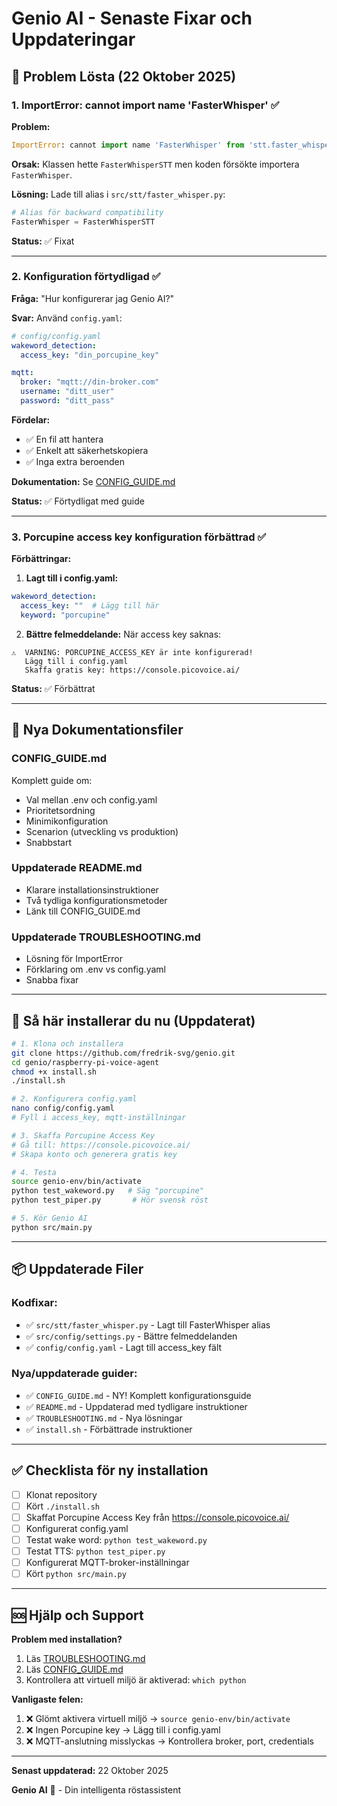 # Genio AI - Senaste Fixar och Uppdateringar

## 🔧 Problem Lösta (22 Oktober 2025)

### 1. ImportError: cannot import name 'FasterWhisper' ✅

**Problem:**
```python
ImportError: cannot import name 'FasterWhisper' from 'stt.faster_whisper'
```

**Orsak:**
Klassen hette `FasterWhisperSTT` men koden försökte importera `FasterWhisper`.

**Lösning:**
Lade till alias i `src/stt/faster_whisper.py`:
```python
# Alias för backward compatibility
FasterWhisper = FasterWhisperSTT
```

**Status:** ✅ Fixat

---

### 2. Konfiguration förtydligad ✅

**Fråga:**
"Hur konfigurerar jag Genio AI?"

**Svar:**
Använd `config.yaml`:

```yaml
# config/config.yaml
wakeword_detection:
  access_key: "din_porcupine_key"

mqtt:
  broker: "mqtt://din-broker.com"
  username: "ditt_user"
  password: "ditt_pass"
```

**Fördelar:**
- ✅ En fil att hantera
- ✅ Enkelt att säkerhetskopiera
- ✅ Inga extra beroenden

**Dokumentation:**
Se [CONFIG_GUIDE.md](CONFIG_GUIDE.md)

**Status:** ✅ Förtydligat med guide

---

### 3. Porcupine access key konfiguration förbättrad ✅

**Förbättringar:**

1. **Lagt till i config.yaml:**
```yaml
wakeword_detection:
  access_key: ""  # Lägg till här
  keyword: "porcupine"
```

2. **Bättre felmeddelande:**
När access key saknas:
```
⚠️  VARNING: PORCUPINE_ACCESS_KEY är inte konfigurerad!
   Lägg till i config.yaml
   Skaffa gratis key: https://console.picovoice.ai/
```

**Status:** ✅ Förbättrat

---

## 📝 Nya Dokumentationsfiler

### CONFIG_GUIDE.md
Komplett guide om:
- Val mellan .env och config.yaml
- Prioritetsordning
- Minimikonfiguration
- Scenarion (utveckling vs produktion)
- Snabbstart

### Uppdaterade README.md
- Klarare installationsinstruktioner
- Två tydliga konfigurationsmetoder
- Länk till CONFIG_GUIDE.md

### Uppdaterade TROUBLESHOOTING.md
- Lösning för ImportError
- Förklaring om .env vs config.yaml
- Snabba fixar

---

## 🚀 Så här installerar du nu (Uppdaterat)

```bash
# 1. Klona och installera
git clone https://github.com/fredrik-svg/genio.git
cd genio/raspberry-pi-voice-agent
chmod +x install.sh
./install.sh

# 2. Konfigurera config.yaml
nano config/config.yaml
# Fyll i access_key, mqtt-inställningar

# 3. Skaffa Porcupine Access Key
# Gå till: https://console.picovoice.ai/
# Skapa konto och generera gratis key

# 4. Testa
source genio-env/bin/activate
python test_wakeword.py   # Säg "porcupine"
python test_piper.py       # Hör svensk röst

# 5. Kör Genio AI
python src/main.py
```

---

## 📦 Uppdaterade Filer

### Kodfixar:
- ✅ `src/stt/faster_whisper.py` - Lagt till FasterWhisper alias
- ✅ `src/config/settings.py` - Bättre felmeddelanden
- ✅ `config/config.yaml` - Lagt till access_key fält

### Nya/uppdaterade guider:
- ✅ `CONFIG_GUIDE.md` - NY! Komplett konfigurationsguide
- ✅ `README.md` - Uppdaterad med tydligare instruktioner
- ✅ `TROUBLESHOOTING.md` - Nya lösningar
- ✅ `install.sh` - Förbättrade instruktioner

---

## ✅ Checklista för ny installation

- [ ] Klonat repository
- [ ] Kört `./install.sh`
- [ ] Skaffat Porcupine Access Key från https://console.picovoice.ai/
- [ ] Konfigurerat config.yaml
- [ ] Testat wake word: `python test_wakeword.py`
- [ ] Testat TTS: `python test_piper.py`
- [ ] Konfigurerat MQTT-broker-inställningar
- [ ] Kört `python src/main.py`

---

## 🆘 Hjälp och Support

**Problem med installation?**
1. Läs [TROUBLESHOOTING.md](TROUBLESHOOTING.md)
2. Läs [CONFIG_GUIDE.md](CONFIG_GUIDE.md)
3. Kontrollera att virtuell miljö är aktiverad: `which python`

**Vanligaste felen:**
1. ❌ Glömt aktivera virtuell miljö → `source genio-env/bin/activate`
2. ❌ Ingen Porcupine key → Lägg till i config.yaml
3. ❌ MQTT-anslutning misslyckas → Kontrollera broker, port, credentials

---

**Senast uppdaterad:** 22 Oktober 2025

**Genio AI** 🤖 - Din intelligenta röstassistent
